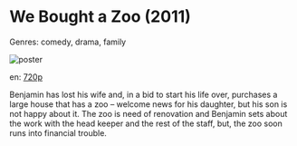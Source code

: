 # We Bought a Zoo (2011)

Genres: comedy, drama, family

![poster](http://image.tmdb.org/t/p/w500/2gYXRzCsQz7qpZKgoE28a9zX1eu.jpg)

en:
  [720p](magnet:?xt=urn:btih:542125916246DA1F895C60E2DBBB135B053FFE44&tr=udp://glotorrents.pw:6969/announce&tr=udp://tracker.opentrackr.org:1337/announce&tr=udp://torrent.gresille.org:80/announce&tr=udp://tracker.openbittorrent.com:80&tr=udp://tracker.coppersurfer.tk:6969&tr=udp://tracker.leechers-paradise.org:6969&tr=udp://p4p.arenabg.ch:1337&tr=udp://tracker.internetwarriors.net:1337)
  


Benjamin has lost his wife and, in a bid to start his life over, purchases a large house that has a zoo – welcome news for his daughter, but his son is not happy about it. The zoo is need of renovation and Benjamin sets about the work with the head keeper and the rest of the staff, but, the zoo soon runs into financial trouble.
